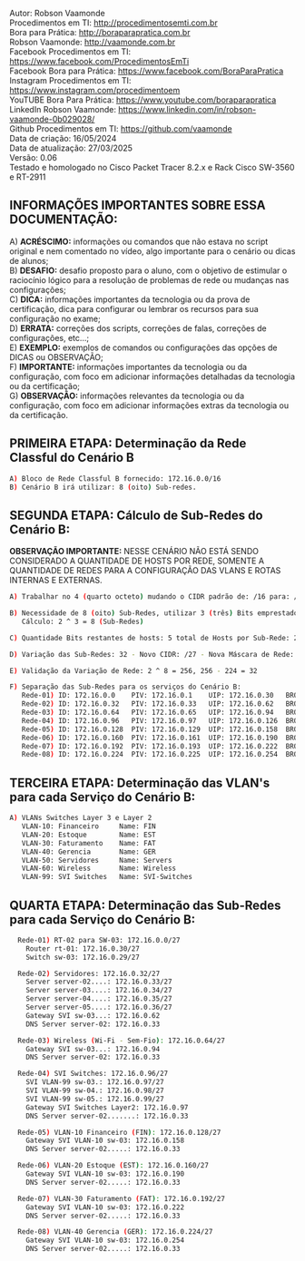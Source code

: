 Autor: Robson Vaamonde<br>
Procedimentos em TI: http://procedimentosemti.com.br<br>
Bora para Prática: http://boraparapratica.com.br<br>
Robson Vaamonde: http://vaamonde.com.br<br>
Facebook Procedimentos em TI: https://www.facebook.com/ProcedimentosEmTi<br>
Facebook Bora para Prática: https://www.facebook.com/BoraParaPratica<br>
Instagram Procedimentos em TI: https://www.instagram.com/procedimentoem<br>
YouTUBE Bora Para Prática: https://www.youtube.com/boraparapratica<br>
LinkedIn Robson Vaamonde: https://www.linkedin.com/in/robson-vaamonde-0b029028/<br>
Github Procedimentos em TI: https://github.com/vaamonde<br>
Data de criação: 16/05/2024<br>
Data de atualização: 27/03/2025<br>
Versão: 0.06<br>
Testado e homologado no Cisco Packet Tracer 8.2.x e Rack Cisco SW-3560 e RT-2911

## INFORMAÇÕES IMPORTANTES SOBRE ESSA DOCUMENTAÇÃO:

A) **ACRÉSCIMO:** informações ou comandos que não estava no script original e nem comentado no vídeo, algo importante para o cenário ou dicas de alunos;<br>
B) **DESAFIO:** desafio proposto para o aluno, com o objetivo de estimular o raciocínio lógico para a resolução de problemas de rede ou mudanças nas configurações;<br>
C) **DICA:** informações importantes da tecnologia ou da prova de certificação, dica para configurar ou lembrar os recursos para sua configuração no exame;<br>
D) **ERRATA:** correções dos scripts, correções de falas, correções de configurações, etc...;<br>
E) **EXEMPLO:** exemplos de comandos ou configurações das opções de DICAS ou OBSERVAÇÃO;<br>
F) **IMPORTANTE:** informações importantes da tecnologia ou da configuração, com foco em adicionar informações detalhadas da tecnologia ou da certificação;<br>
G) **OBSERVAÇÃO:** informações relevantes da tecnologia ou da configuração, com foco em adicionar informações extras da tecnologia ou da certificação.

## PRIMEIRA ETAPA: Determinação da Rede Classful do Cenário B
```bash
A) Bloco de Rede Classful B fornecido: 172.16.0.0/16
B) Cenário B irá utilizar: 8 (oito) Sub-redes.
```

## SEGUNDA ETAPA: Cálculo de Sub-Redes do Cenário B:

**OBSERVAÇÃO IMPORTANTE:** NESSE CENÁRIO NÃO ESTÁ SENDO CONSIDERADO A QUANTIDADE DE HOSTS POR REDE, SOMENTE A QUANTIDADE DE REDES PARA A CONFIGURAÇÃO DAS VLANS E ROTAS INTERNAS E EXTERNAS.

```bash
A) Trabalhar no 4 (quarto octeto) mudando o CIDR padrão de: /16 para: /24;

B) Necessidade de 8 (oito) Sub-Redes, utilizar 3 (três) Bits emprestado de hosts para esse cenário;
   Cálculo: 2 ^ 3 = 8 (Sub-Redes)

C) Quantidade Bits restantes de hosts: 5 total de Hosts por Sub-Rede: 2 ^ 5 = 32 - 2 = 30 (Hosts Válidos)

D) Variação das Sub-Redes: 32 - Novo CIDR: /27 - Nova Máscara de Rede: 255.255.255.224

E) Validação da Variação de Rede: 2 ^ 8 = 256, 256 - 224 = 32

F) Separação das Sub-Redes para os serviços do Cenário B:
   Rede-01) ID: 172.16.0.0    PIV: 172.16.0.1    UIP: 172.16.0.30   BROADCAST: 172.16.0.31   USO: RT-02 para SW-03
   Rede-02) ID: 172.16.0.32   PIV: 172.16.0.33   UIP: 172.16.0.62   BROADCAST: 172.16.0.63   USO: VLAN-50 Servidores
   Rede-03) ID: 172.16.0.64   PIV: 172.16.0.65   UIP: 172.16.0.94   BROADCAST: 172.16.0.95   USO: VLAN-60 Wireless
   Rede-04) ID: 172.16.0.96   PIV: 172.16.0.97   UIP: 172.16.0.126  BROADCAST: 172.16.0.127  USO: VLAN-99 SVI Switches
   Rede-05) ID: 172.16.0.128  PIV: 172.16.0.129  UIP: 172.16.0.158  BROADCAST: 172.16.0.159  USO: VLAN-10 Financeiro
   Rede-06) ID: 172.16.0.160  PIV: 172.16.0.161  UIP: 172.16.0.190  BROADCAST: 172.16.0.191  USO: VLAN-20 Estoque
   Rede-07) ID: 172.16.0.192  PIV: 172.16.0.193  UIP: 172.16.0.222  BROADCAST: 172.16.0.223  USO: VLAN-30 Faturamento
   Rede-08) ID: 172.16.0.224  PIV: 172.16.0.225  UIP: 172.16.0.254  BROADCAST: 172.16.0.255  USO: VLAN-40 Gerencia
```


## TERCEIRA ETAPA: Determinação das VLAN's para cada Serviço do Cenário B:
```bash
A) VLANs Switches Layer 3 e Layer 2
   VLAN-10: Financeiro     Name: FIN
   VLAN-20: Estoque        Name: EST
   VLAN-30: Faturamento    Name: FAT
   VLAN-40: Gerencia       Name: GER
   VLAN-50: Servidores     Name: Servers
   VLAN-60: Wireless       Name: Wireless
   VLAN-99: SVI Switches   Name: SVI-Switches
```

## QUARTA ETAPA: Determinação das Sub-Redes para cada Serviço do Cenário B:
```bash
  Rede-01) RT-02 para SW-03: 172.16.0.0/27
    Router rt-01: 172.16.0.30/27
    Switch sw-03: 172.16.0.29/27

  Rede-02) Servidores: 172.16.0.32/27
    Server server-02....: 172.16.0.33/27
    Server server-03....: 172.16.0.34/27
    Server server-04....: 172.16.0.35/27
    Server server-05....: 172.16.0.36/27
    Gateway SVI sw-03...: 172.16.0.62
    DNS Server server-02: 172.16.0.33

  Rede-03) Wireless (Wi-Fi - Sem-Fio): 172.16.0.64/27
    Gateway SVI sw-03...: 172.16.0.94
    DNS Server server-02: 172.16.0.33

  Rede-04) SVI Switches: 172.16.0.96/27
    SVI VLAN-99 sw-03.: 172.16.0.97/27
    SVI VLAN-99 sw-04.: 172.16.0.98/27
    SVI VLAN-99 sw-05.: 172.16.0.99/27
    Gateway SVI Switches Layer2: 172.16.0.97
    DNS Server server-02.......: 172.16.0.33

  Rede-05) VLAN-10 Financeiro (FIN): 172.16.0.128/27
    Gateway SVI VLAN-10 sw-03: 172.16.0.158
    DNS Server server-02.....: 172.16.0.33

  Rede-06) VLAN-20 Estoque (EST): 172.16.0.160/27
    Gateway SVI VLAN-10 sw-03: 172.16.0.190
    DNS Server server-02.....: 172.16.0.33

  Rede-07) VLAN-30 Faturamento (FAT): 172.16.0.192/27
    Gateway SVI VLAN-10 sw-03: 172.16.0.222
    DNS Server server-02.....: 172.16.0.33

  Rede-08) VLAN-40 Gerencia (GER): 172.16.0.224/27
    Gateway SVI VLAN-10 sw-03: 172.16.0.254
    DNS Server server-02.....: 172.16.0.33
```